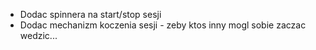 - Dodac spinnera na start/stop sesji
- Dodac mechanizm koczenia sesji - zeby ktos inny mogl sobie zaczac wedzic...

